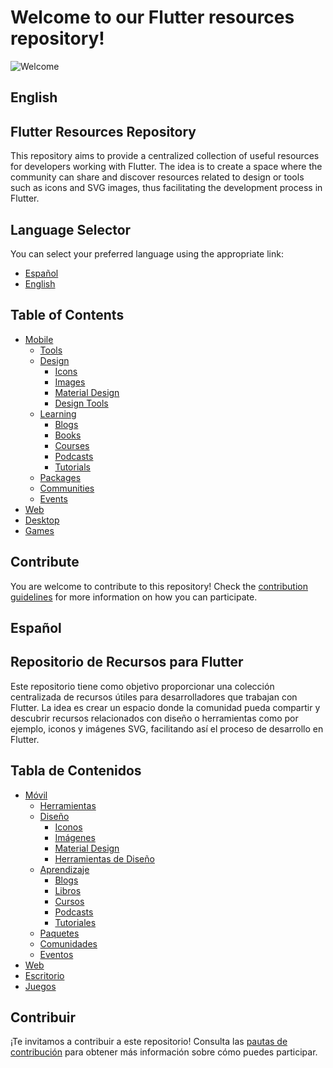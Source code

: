 # Welcome to our Flutter resources repository!

![Welcome](https://www.mashfrog.com/sites/default/files/2023-02/1920x1080_cover_B%20%281%29.png)

## English

## Flutter Resources Repository

This repository aims to provide a centralized collection of useful resources for developers working with Flutter. The idea is to create a space where the community can share and discover resources related to design or tools such as icons and SVG images, thus facilitating the development process in Flutter.

## Language Selector

You can select your preferred language using the appropriate link:

- [Español](#español)
- [English](#english)

## Table of Contents

- [Mobile](mobile/)
  - [Tools](mobile/tools/tools.md)
  - [Design](mobile/design/)
    - [Icons](mobile/design/icons/icons.md)
    - [Images](mobile/design/images/images.md)
    - [Material Design](mobile/design/material-design/material-design.md)
    - [Design Tools](mobile/design/tools/design-tools.md)
  - [Learning](mobile/learning/)
    - [Blogs](mobile/learning/blogs/blogs.md)
    - [Books](mobile/learning/books/books.md)
    - [Courses](mobile/learning/courses/courses.md)
    - [Podcasts](mobile/learning/podcasts/podcasts.md)
    - [Tutorials](mobile/learning/tutorials/tutorials.md)
  - [Packages](mobile/packages/packages.md)
  - [Communities](mobile/communities/communities.md)
  - [Events](mobile/events/events.md)
- [Web](web/)
- [Desktop](desktop/)
- [Games](games/)

## Contribute

You are welcome to contribute to this repository! Check the [contribution guidelines](CONTRIBUTING.md) for more information on how you can participate.

## Español

## Repositorio de Recursos para Flutter

Este repositorio tiene como objetivo proporcionar una colección centralizada de recursos útiles para desarrolladores que trabajan con Flutter. La idea es crear un espacio donde la comunidad pueda compartir y descubrir recursos relacionados con diseño o herramientas como por ejemplo, iconos y imágenes SVG, facilitando así el proceso de desarrollo en Flutter.

## Tabla de Contenidos

- [Móvil](mobile/)
  - [Herramientas](mobile/tools/tools.md)
  - [Diseño](mobile/design/)
    - [Iconos](mobile/design/icons/icons.md)
    - [Imágenes](mobile/design/images/images.md)
    - [Material Design](mobile/design/material-design/material-design.md)
    - [Herramientas de Diseño](mobile/design/tools/design-tools.md)
  - [Aprendizaje](mobile/learning/)
    - [Blogs](mobile/learning/blogs/blogs.md)
    - [Libros](mobile/learning/books/books.md)
    - [Cursos](mobile/learning/courses/courses.md)
    - [Podcasts](mobile/learning/podcasts/podcasts.md)
    - [Tutoriales](mobile/learning/tutorials/tutorials.md)
  - [Paquetes](mobile/packages/packages.md)
  - [Comunidades](mobile/communities/communities.md)
  - [Eventos](mobile/events/events.md)
- [Web](web/)
- [Escritorio](desktop/)
- [Juegos](games/)

## Contribuir

¡Te invitamos a contribuir a este repositorio! Consulta las [pautas de contribución](CONTRIBUTING.md) para obtener más información sobre cómo puedes participar.
